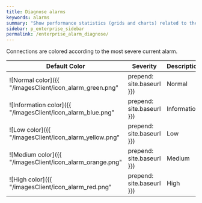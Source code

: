 ```yaml
---
title: Diagnose alarms
keywords: alarms
summary: "Show performance statistics (grids and charts) related to the raised alarm."
sidebar: p_enterprise_sidebar
permalink: /enterprise_alarm_diagnose/
---
```


Connections are colored according to the most severe current alarm.

Default Color | Severity | Description
--------------|----------|------------
![Normal color]({{ "/imagesClient/icon_alarm_green.png" | prepend: site.baseurl }})  | Normal | No alarms are raised against this connection.
![Information color]({{ "/imagesClient/icon_alarm_blue.png" | prepend: site.baseurl }})  | Information | At least one information alarm is raised against this connection. No other alarms are raised.
![Low color]({{ "/imagesClient/icon_alarm_yellow.png" | prepend: site.baseurl }})  | Low | At least one low severity alarm is raised against this connection. No high or medium severity alarms are raised.
![Medium color]({{ "/imagesClient/icon_alarm_orange.png" | prepend: site.baseurl }})  | Medium | At least one medium severity alarm is raised against this connection. No high severity alarms are raised.
![High color]({{ "/imagesClient/icon_alarm_red.png" | prepend: site.baseurl }})  | High | At least one high severity alarm is raised against this connection.
